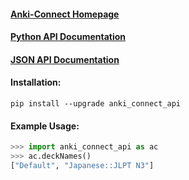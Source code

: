 #### [Anki-Connect Homepage](https://git.foosoft.net/alex/anki-connect)

#### [Python API Documentation](https://github.com/bbitmonster/anki-connect-api/blob/master/docs/anki_connect.python.md)

#### [JSON API Documentation](https://github.com/bbitmonster/anki-connect-api/blob/master/docs/anki_connect.json.md)


#### Installation:
```
pip install --upgrade anki_connect_api
```

#### Example Usage:
```python
>>> import anki_connect_api as ac
>>> ac.deckNames()
["Default", "Japanese::JLPT N3"]
```
